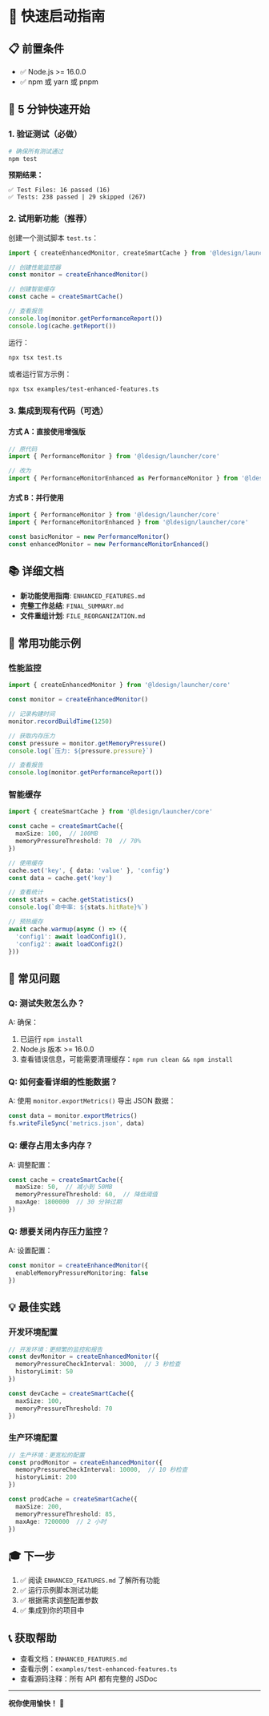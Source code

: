 # 🚀 快速启动指南

## 📋 前置条件

- ✅ Node.js >= 16.0.0
- ✅ npm 或 yarn 或 pnpm

## 🎯 5 分钟快速开始

### 1. 验证测试（必做）

```bash
# 确保所有测试通过
npm test
```

**预期结果：**
```
✅ Test Files: 16 passed (16)
✅ Tests: 238 passed | 29 skipped (267)
```

### 2. 试用新功能（推荐）

创建一个测试脚本 `test.ts`：

```typescript
import { createEnhancedMonitor, createSmartCache } from '@ldesign/launcher/core'

// 创建性能监控器
const monitor = createEnhancedMonitor()

// 创建智能缓存
const cache = createSmartCache()

// 查看报告
console.log(monitor.getPerformanceReport())
console.log(cache.getReport())
```

运行：
```bash
npx tsx test.ts
```

或者运行官方示例：
```bash
npx tsx examples/test-enhanced-features.ts
```

### 3. 集成到现有代码（可选）

#### 方式 A：直接使用增强版

```typescript
// 原代码
import { PerformanceMonitor } from '@ldesign/launcher/core'

// 改为
import { PerformanceMonitorEnhanced as PerformanceMonitor } from '@ldesign/launcher/core'
```

#### 方式 B：并行使用

```typescript
import { PerformanceMonitor } from '@ldesign/launcher/core'
import { PerformanceMonitorEnhanced } from '@ldesign/launcher/core'

const basicMonitor = new PerformanceMonitor()
const enhancedMonitor = new PerformanceMonitorEnhanced()
```

## 📚 详细文档

- **新功能使用指南**: `ENHANCED_FEATURES.md`
- **完整工作总结**: `FINAL_SUMMARY.md`
- **文件重组计划**: `FILE_REORGANIZATION.md`

## 🎨 常用功能示例

### 性能监控

```typescript
import { createEnhancedMonitor } from '@ldesign/launcher/core'

const monitor = createEnhancedMonitor()

// 记录构建时间
monitor.recordBuildTime(1250)

// 获取内存压力
const pressure = monitor.getMemoryPressure()
console.log(`压力: ${pressure.pressure}`)

// 查看报告
console.log(monitor.getPerformanceReport())
```

### 智能缓存

```typescript
import { createSmartCache } from '@ldesign/launcher/core'

const cache = createSmartCache({
  maxSize: 100,  // 100MB
  memoryPressureThreshold: 70  // 70%
})

// 使用缓存
cache.set('key', { data: 'value' }, 'config')
const data = cache.get('key')

// 查看统计
const stats = cache.getStatistics()
console.log(`命中率: ${stats.hitRate}%`)

// 预热缓存
await cache.warmup(async () => ({
  'config1': await loadConfig1(),
  'config2': await loadConfig2()
}))
```

## 🔧 常见问题

### Q: 测试失败怎么办？

A: 确保：
1. 已运行 `npm install`
2. Node.js 版本 >= 16.0.0
3. 查看错误信息，可能需要清理缓存：`npm run clean && npm install`

### Q: 如何查看详细的性能数据？

A: 使用 `monitor.exportMetrics()` 导出 JSON 数据：
```typescript
const data = monitor.exportMetrics()
fs.writeFileSync('metrics.json', data)
```

### Q: 缓存占用太多内存？

A: 调整配置：
```typescript
const cache = createSmartCache({
  maxSize: 50,  // 减小到 50MB
  memoryPressureThreshold: 60,  // 降低阈值
  maxAge: 1800000  // 30 分钟过期
})
```

### Q: 想要关闭内存压力监控？

A: 设置配置：
```typescript
const monitor = createEnhancedMonitor({
  enableMemoryPressureMonitoring: false
})
```

## 💡 最佳实践

### 开发环境配置

```typescript
// 开发环境：更频繁的监控和报告
const devMonitor = createEnhancedMonitor({
  memoryPressureCheckInterval: 3000,  // 3 秒检查
  historyLimit: 50
})

const devCache = createSmartCache({
  maxSize: 100,
  memoryPressureThreshold: 70
})
```

### 生产环境配置

```typescript
// 生产环境：更宽松的配置
const prodMonitor = createEnhancedMonitor({
  memoryPressureCheckInterval: 10000,  // 10 秒检查
  historyLimit: 200
})

const prodCache = createSmartCache({
  maxSize: 200,
  memoryPressureThreshold: 85,
  maxAge: 7200000  // 2 小时
})
```

## 🎓 下一步

1. ✅ 阅读 `ENHANCED_FEATURES.md` 了解所有功能
2. ✅ 运行示例脚本测试功能
3. ✅ 根据需求调整配置参数
4. ✅ 集成到你的项目中

## 📞 获取帮助

- 查看文档：`ENHANCED_FEATURES.md`
- 查看示例：`examples/test-enhanced-features.ts`
- 查看源码注释：所有 API 都有完整的 JSDoc

---

**祝你使用愉快！** 🎉
